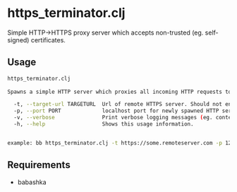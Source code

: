 # https_terminator.clj

Simple HTTP->HTTPS proxy server which accepts non-trusted (eg. self-signed) certificates.

## Usage

```bash
https_terminator.clj
    
Spawns a simple HTTP server which proxies all incoming HTTP requests to remote HTTPS server, preserving relative path, headers and url params.

  -t, --target-url TARGETURL  Url of remote HTTPS server. Should not end with /.
  -p, --port PORT             localhost port for newly spawned HTTP server
  -v, --verbose               Print verbose logging messages (eg. content of request/response)
  -h, --help                  Shows this usage information.


example: bb https_terminator.clj -t https://some.remoteserver.com -p 1234
```

## Requirements

- babashka